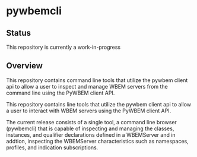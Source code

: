 # pywbemcli

## Status
This repository is currently a work-in-progress

## Overview
This repository contains command line tools that utilize the pywbem client api to allow a user to inspect and manage WBEM servers from the command line using the PyWBEM client API.

This repository contains line tools that utilize the pywbem client
api to allow a user to interact with WBEM servers using the PyWBEM client API.


The current release consists of a single tool, a command line browser
(pywbemcli) that is capable of inspecting and managing the classes,
instances, and qualifier declarations defined in a WBEMServer and in
addtion, inspecting the WBEMServer characteristics such as namespaces,
profiles, and indication subscriptions.

